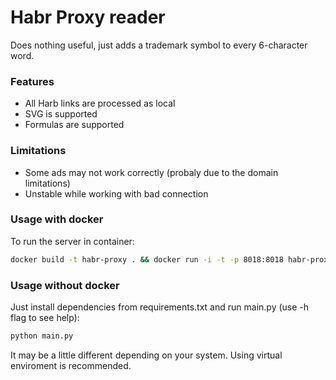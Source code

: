 # Habr Proxy reader

Does nothing useful, just adds a trademark symbol to every 6-character word. 

### Features

* All Harb links are processed as local
* SVG is supported
* Formulas are supported

### Limitations

* Some ads may not work correctly (probaly due to the domain limitations)
* Unstable while working with bad connection

### Usage with docker 

To run the server in container:

```bash
docker build -t habr-proxy . && docker run -i -t -p 8018:8018 habr-proxy
```

### Usage without docker 

Just install dependencies from requirements.txt and run main.py (use -h flag to see help):

```bash
python main.py
```

It may be a little different depending on your system. Using virtual enviroment is recommended.